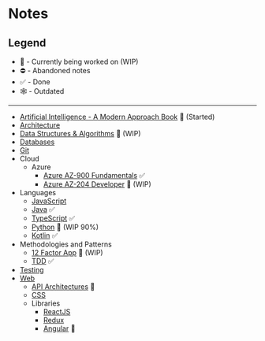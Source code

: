 # Notes

## Legend

- :construction: - Currently being worked on (WIP)
- :no_entry: - Abandoned notes
- :white_check_mark: - Done
- :spider_web: - Outdated
  
---

- [Artificial Intelligence - A Modern Approach Book](independent/ai/modernApproach.md) :construction: (Started)
- [Architecture](independent/Architecture/Engineering.md)
- [Data Structures & Algorithms](independent/data%20structures%20&%20algorithms/dsaNotes.md) :construction: (WIP)
- [Databases](independent/databases/databasesNotes.md)
- [Git](independent/git/git.md)
- Cloud
  - Azure
    - [Azure AZ-900 Fundamentals](independent/cloud/Azure/az-900/az-900-fundamentals.md) :white_check_mark:
    - [Azure AZ-204 Developer](independent/cloud/Azure/az-204/az-204-developer.md) :construction: (WIP)
- Languages
  - [JavaScript](independent/languages/js/js.md)
  - [Java](independent/languages/java/Java.md) :white_check_mark:
  - [TypeScript](independent/languages/typescript/TypeScript.md) :white_check_mark:
  - [Python](independent/languages/python/python.md) :construction: (WIP  90%)
  - [Kotlin](independent/languages/Kotlin/kotlin.md) :white_check_mark:
- Methodologies and Patterns
  - [12 Factor App](independent/patterns/12-factor-app.md) :construction: (WIP)
  - [TDD](independent/patterns/TDD/TDD.md) :white_check_mark:
- [Testing](independent/testing/testing.md)
- [Web](independent/web/web.md)
  - [API Architectures](independent/web/API/api.md) :construction:
  - [CSS](independent/web/css/css.md)
  - Libraries
    - [ReactJS](independent/web/libraries/ReactJS/reactjs/ReactJS.md)
    - [Redux](independent/web/libraries/ReactJS/redux/Redux.md)
    - [Angular](independent/web/libraries/angular/angular.md) :construction:
